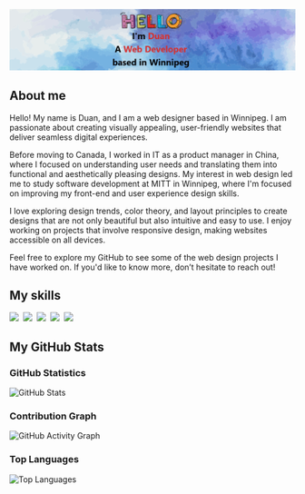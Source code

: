 ![](./assets/banner.png)

## About me

Hello! My name is Duan, and I am a web designer based in Winnipeg. I am passionate about creating visually appealing, user-friendly websites that deliver seamless digital experiences.

Before moving to Canada, I worked in IT as a product manager in China, where I focused on understanding user needs and translating them into functional and aesthetically pleasing designs. My interest in web design led me to study software development at MITT in Winnipeg, where I'm focused on improving my front-end and user experience design skills.

I love exploring design trends, color theory, and layout principles to create designs that are not only beautiful but also intuitive and easy to use. I enjoy working on projects that involve responsive design, making websites accessible on all devices.

Feel free to explore my GitHub to see some of the web design projects I have worked on. If you'd like to know more, don’t hesitate to reach out!

## My skills
<p>
    <img src="https://img.shields.io/badge/WEB-HTML-%231080c2?logoSize=auto")/>&nbsp;
    <img src="https://img.shields.io/badge/WEB-CSS-%231080c2?logoSize=auto")/>&nbsp;
    <img src="https://img.shields.io/badge/CODE-JAVASCRIPT-%231080c2?logoSize=auto")/>&nbsp;
    <img src="https://img.shields.io/badge/IT-NETWORK-%231080c2?logoSize=auto")/>&nbsp;
    <img src="https://img.shields.io/badge/IT-HARDWARE-%231080c2?logoSize=auto")/>&nbsp;
</P>

## My GitHub Stats

### GitHub Statistics
![GitHub Stats](https://github-readme-stats.vercel.app/api?username=DuanWong)

### Contribution Graph
![GitHub Activity Graph](https://github-readme-activity-graph.vercel.app/graph?username=DuanWong&bg_color=ffffff&color=000000&line=blue&point=red)

### Top Languages
![Top Languages](https://github-readme-stats.vercel.app/api/top-langs/?username=DuanWong&layout=compact)
